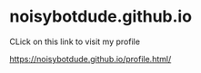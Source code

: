 # noisybotdude.github.io

CLick on this link to visit my profile

https://noisybotdude.github.io/profile.html/
